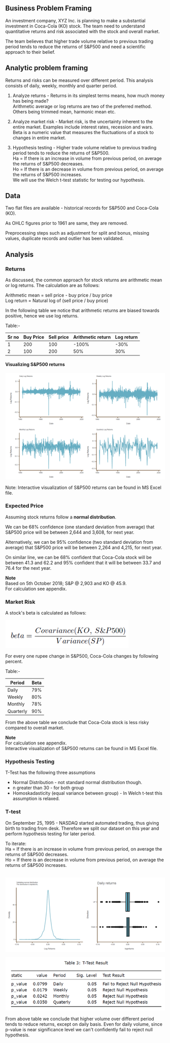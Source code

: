 ## Business Problem Framing

An investment company, XYZ Inc. is planning to make a substantial investment in Coca-Cola (KO) stock. The team need to understand quantitative returns and risk associated with the stock and overall market. 

The team believes that higher trade volume relative to previous trading period tends to reduce the returns of S&P500 and need a scientific approach to their belief.

## Analytic problem framing

Returns and risks can be measured over different period. This analysis consists of daily, weekly, monthly and quarter period.

1) Analyze returns - Returns in its simplest terms means, how much money has being made?  
Arithmetic average or log returns are two of the preferred method. Others being trimmed mean, harmonic mean etc.

2) Analyze market risk - Market risk, is the uncertainty inherent to the entire market. Examples include interest rates, recession and wars.  
Beta is a numeric value that measures the fluctuations of a stock to changes in entire market.

3) Hypothesis testing - Higher trade volume relative to previous trading period tends to reduce the returns of S&P500.  
Ha = If there is an increase in volume from previous period, on average the returns of S&P500 decreases.   
Ho = If there is an decrease in volume from previous period, on average the returns of S&P500 increases.  
We will use the Welch t-test statistic for testing our hypothesis.  

## Data

Two flat files are available - historical records for S&P500 and Coca-Cola (KO).  

As OHLC figures prior to 1961 are same, they are removed.  

Preprocessing steps such as adjustment for split and bonus, missing values, duplicate records and outlier has been validated.   

## Analysis

### Returns

As discussed, the common approach for stock returns are arithmetic mean or log returns. The calculation are as follows:

Arithmetic mean =  sell price - buy price / buy price  
Log return = Natural log of (sell price / buy price)  

In the following table we notice that arithmetic returns are biased towards positive, hence we use log returns.

Table:- 

| Sr no | Buy Price | Sell price | Arithmetic return  | Log return |
|-------|-----------|------------|--------------------|------------|
| 1     | 200       | 100        | -100%              | -30%       |
| 2     | 100       | 200        |  50%               |  30%       | 

#### Visualizing S&P500 returns

![](https://github.com/vasim07/AnalyticsVidhyaDataHack/blob/master/Stock%20Analysis/image/stockreturns.PNG)

Note:
Interactive visualization of S&P500 returns can be found in MS Excel file.

### Expected Price

Assuming stock returns follow a **normal distribution**.

We can be 68% confidence (one standard deviation from average) that S&P500 price will be between 2,644 and 3,608, for next year.

Alternatively, we can be 95% confidence (two standard deviation from average) that S&P500 price will be between 2,264 and 4,215, for next year.

On similar line, we can be 68% confident that Coca-Cola stock will be between 41.3 and 62.2 and 95% confident that it will be between 33.7 and 76.4 for the next year.

**Note**  
Based on 5th October 2018; S&P @ 2,903 and KO @ 45.9.  
For calculation see appendix.  

### Market Risk

A stock's beta is calculated as follows:

![](https://github.com/vasim07/AnalyticsVidhyaDataHack/blob/master/Stock%20Analysis/image/formula.PNG)

For every one rupee change in S&P500, Coca-Cola changes by following percent. 

Table:-  

| Period    |   Beta  |
|-----------|---------|
| Daily     |   79%   |
| Weekly    |   80%   |
| Monthly   |   78%   |
| Quarterly |   90%   |

From the above table we conclude that Coca-Cola stock is less risky compared to overall market.

**Note**  
For calculation see appendix.  
Interactive visualization of S&P500 returns can be found in MS Excel file.

### Hypothesis Testing

T-Test has the following three assumptions

 - Normal Distribution - not standard normal distribution though.
 - n greater than 30 - for both group
 - Homoskadasticity (equal variance between group) - In Welch t-test this assumption is relaxed.
 
### T-test

On September 25, 1995 - NASDAQ started automated trading, thus giving birth to trading from desk. Therefore we split our dataset on this year and perform hypothesis testing for later period.

To iterate:  
Ha = If there is an increase in volume from previous period, on average the returns of S&P500 decreases.  
Ho = If there is an decrease in volume from previous period, on average the returns of S&P500 increases.  
<br>

![](https://github.com/vasim07/AnalyticsVidhyaDataHack/blob/master/Stock%20Analysis/image/normalasuumption.PNG)

![](https://github.com/vasim07/AnalyticsVidhyaDataHack/blob/master/Stock%20Analysis/image/table.PNG)

From above table we conclude that higher volume over different period tends to reduce returns, except on daily basis. Even for daily volume, since p-value is near significance level we can't confidently fail to reject null hypothesis.
